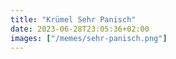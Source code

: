 ```yaml
---
title: "Krümel Sehr Panisch"
date: 2023-06-28T23:05:36+02:00
images: ["/memes/sehr-panisch.png"]
---
```

